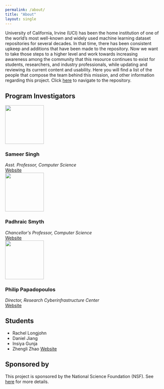 ```yaml
---
permalink: /about/
title: "About"
layout: single
---
```


University of California, Irvine (UCI) has been the home institution of one of the world’s most well-known and widely used machine learning dataset repositories for several decades. In that time, there has been consistent upkeep and additions that have been made to the repository. Now we want to take those steps to a higher level and work towards increasing awareness among the community that this resource continues to exist for students, researchers, and industry professionals, while updating and reviewing its current content and usability. Here you will find a list of the people that compose the team behind this mission, and other information regarding this project. Click <a href="http://archive.ics.uci.edu/ml/index.php">here</a> to navigate to the repository.

## Program Investigators

<div>
<img class="align-left" width="125px" src="{{ site.url }}{{ site.baseurl }}/assets/images/sameer-singh.jpg">
<h3>Sameer Singh</h3>
<i>Asst. Professor, Computer Science</i><br>
<a href="http://sameersingh.org" class="btn btn">Website</a>
</div>
<div>
<img class="align-left" width="125px" src="{{ site.url }}{{ site.baseurl }}/assets/images/padhraic-smyth.jpg">
<h3>Padhraic Smyth</h3>
<i>Chancellor's Professor, Computer Science</i><br>
<a href="https://www.ics.uci.edu/~smyth/" class="btn">Website</a>
</div>
<div>
<img class="align-left" width="125px" src="{{ site.url }}{{ site.baseurl }}/assets/images/philip-papadopoulos.jpg">
<h3>Philip Papadopoulos</h3>
<i>Director, Research Cyberinfrastructure Center</i><br>
<a href="https://rcic.uci.edu/people.html" class="btn">Website</a>
</div>

## Students

- Rachel Longjohn
- Daniel Jiang
- Insiya Gunja
- Zhengli Zhao <a href="https://zhengliz.github.io" class="btn">Website</a>



## Sponsored by

This project is sponsored by the National Science Foundation (NSF). See [here](https://www.ics.uci.edu/community/news/view_news?id=1643) for more details.
